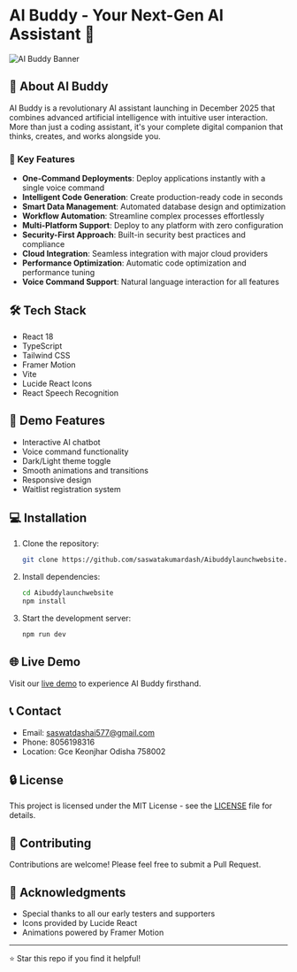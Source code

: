# AI Buddy - Your Next-Gen AI Assistant 🤖

![AI Buddy Banner](https://images.unsplash.com/photo-1677442136019-21780ecad995?auto=format&fit=crop&q=80&w=1200&h=400)

## 🚀 About AI Buddy

AI Buddy is a revolutionary AI assistant launching in December 2025 that combines advanced artificial intelligence with intuitive user interaction. More than just a coding assistant, it's your complete digital companion that thinks, creates, and works alongside you.

### 🌟 Key Features

- **One-Command Deployments**: Deploy applications instantly with a single voice command
- **Intelligent Code Generation**: Create production-ready code in seconds
- **Smart Data Management**: Automated database design and optimization
- **Workflow Automation**: Streamline complex processes effortlessly
- **Multi-Platform Support**: Deploy to any platform with zero configuration
- **Security-First Approach**: Built-in security best practices and compliance
- **Cloud Integration**: Seamless integration with major cloud providers
- **Performance Optimization**: Automatic code optimization and performance tuning
- **Voice Command Support**: Natural language interaction for all features

## 🛠️ Tech Stack

- React 18
- TypeScript
- Tailwind CSS
- Framer Motion
- Vite
- Lucide React Icons
- React Speech Recognition

## 🎯 Demo Features

- Interactive AI chatbot
- Voice command functionality
- Dark/Light theme toggle
- Smooth animations and transitions
- Responsive design
- Waitlist registration system

## 💻 Installation

1. Clone the repository:
   ```bash
   git clone https://github.com/saswatakumardash/Aibuddylaunchwebsite.git
   ```

2. Install dependencies:
   ```bash
   cd Aibuddylaunchwebsite
   npm install
   ```

3. Start the development server:
   ```bash
   npm run dev
   ```

## 🌐 Live Demo

Visit our [live demo](https://aibuddy-launch.netlify.app) to experience AI Buddy firsthand.

## 📞 Contact

- Email: saswatdashai577@gmail.com
- Phone: 8056198316
- Location: Gce Keonjhar Odisha 758002

## 🔒 License

This project is licensed under the MIT License - see the [LICENSE](LICENSE) file for details.

## 🤝 Contributing

Contributions are welcome! Please feel free to submit a Pull Request.

## 🎉 Acknowledgments

- Special thanks to all our early testers and supporters
- Icons provided by Lucide React
- Animations powered by Framer Motion

---

⭐ Star this repo if you find it helpful!